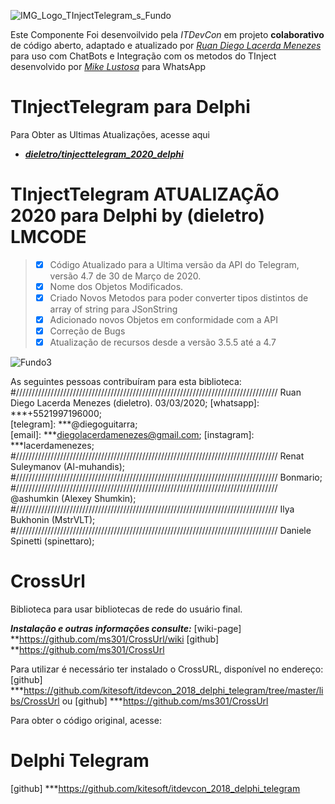  ![IMG_Logo_TInjectTelegram_s_Fundo](https://user-images.githubusercontent.com/11804577/79389701-fd284580-7f44-11ea-8238-bab525a19caa.png)

Este Componente Foi desenvoilvido pela *ITDevCon* em projeto **colaborativo** de código aberto, 
adaptado e atualizado por [*Ruan Diego Lacerda Menezes*](https://github.com/dieletro/)
para uso com ChatBots e Integração com os metodos do TInject desenvolvido por 
[*Mike Lustosa*](https://github.com/mikelustosa/) para WhatsApp

# TInjectTelegram para Delphi
Para Obter as Ultimas Atualizações, acesse aqui
 * **[*dieletro/tinjecttelegram_2020_delphi*](https://github.com/dieletro/tinjecttelegram_2020_delphi)**

# TInjectTelegram ATUALIZAÇÃO 2020 para Delphi by (dieletro) LMCODE 
> - [X] Código Atualizado para a Ultima versão da API do Telegram, versão 4.7 de 30 de Março de 2020.
> - [X] Nome dos Objetos Modificados.
> - [X] Criado Novos Metodos para poder converter tipos distintos de array of string para JSonString 
> - [X] Adicionado novos Objetos em conformidade com a API
> - [X] Correção de Bugs 
> - [X] Atualização de recursos desde a versão 3.5.5 até a 4.7

![Fundo3](https://user-images.githubusercontent.com/11804577/79387409-14196880-7f42-11ea-8e7f-cb2d3270c74c.png)

As seguintes pessoas contribuíram para esta biblioteca:
#///////////////////////////////////////////////////////////////////////////////////
Ruan Diego Lacerda Menezes (dieletro). 03/03/2020;
	[whatsapp]: ***+5521997196000;  
	[telegram]: ***@diegoguitarra;  
	[email]: ***diegolacerdamenezes@gmail.com;
	[instagram]: ***lacerdamenezes;
#///////////////////////////////////////////////////////////////////////////////////
Renat Suleymanov (Al-muhandis);
#///////////////////////////////////////////////////////////////////////////////////
Bonmario;
#///////////////////////////////////////////////////////////////////////////////////
@ashumkin (Alexey Shumkin);
#///////////////////////////////////////////////////////////////////////////////////
Ilya Bukhonin (MstrVLT);
#///////////////////////////////////////////////////////////////////////////////////
Daniele Spinetti (spinettaro);

# CrossUrl
Biblioteca para usar bibliotecas de rede do usuário final.

***Instalação e outras informações consulte:*** 
[wiki-page] **https://github.com/ms301/CrossUrl/wiki
[github]    **https://github.com/ms301/CrossUrl

Para utilizar é necessário ter instalado o CrossURL, disponível no endereço:
[github]
***https://github.com/kitesoft/itdevcon_2018_delphi_telegram/tree/master/libs/CrossUrl
ou
[github]
***https://github.com/ms301/CrossUrl

Para obter o código original, acesse:
# Delphi Telegram
[github] 
***https://github.com/kitesoft/itdevcon_2018_delphi_telegram
